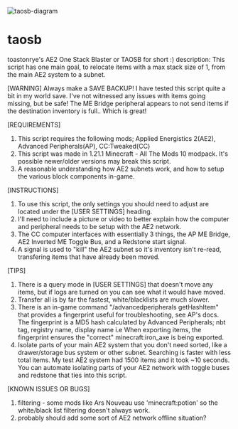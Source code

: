 ![taosb-diagram](https://github.com/user-attachments/assets/9003dbd8-a6cc-4e95-a5f5-e92ab1a05934)

# taosb
toastonrye's AE2 One Stack Blaster or TAOSB for short :)
description: This script has one main goal, to relocate items with a max stack size of 1, from the main AE2 system to a subnet.

[WARNING]
Always make a SAVE BACKUP! I have tested this script quite a bit in my world save.
I've not witnessed any issues with items going missing, but be safe!
The ME Bridge peripheral appears to not send items if the destination inventory is full.. Which is great!

[REQUIREMENTS]
1. This script requires the following mods; Applied Energistics 2(AE2), Advanced Peripherals(AP), CC:Tweaked(CC)
2. This script was made in 1.21.1 Minecraft - All The Mods 10 modpack. It's possible newer/older versions may break this script.
3. A reasonable understanding how AE2 subnets work, and how to setup the various block components in-game. 

[INSTRUCTIONS]
1. To use this script, the only settings you should need to adjust are located under the [USER SETTINGS] heading.
2. I'll need to include a picture or video to better explain how the computer and peripheral needs to be setup with the AE2 network.
3. The CC computer interfaces with essentially 3 things, the AP ME Bridge, AE2 Inverted ME Toggle Bus, and a Redstone start signal.
4. A signal is used to "kill" the AE2 subnet so it's inventory isn't re-read, transfering items that have already been moved.

[TIPS]
1. There is a query mode in [USER SETTINGS] that doesn't move any items, but if logs are turned on you can see what it would have moved.
2. Transfer all is by far the fastest, white/blacklists are much slower.
3. There is an in-game command "/advancedperipherals getHashItem" that provides a fingerprint useful for troubleshooting, see AP's docs.
   The fingerprint is a MD5 hash calculated by Advanced Peripherals; nbt tag, registry name, display name
   i.e When exporting items, the fingerprint ensures the "correct" minecraft:iron_axe is being exported.
4. Isolate parts of your main AE2 system that you don't need sorted, like a drawer/storage bus system or other subnet.
   Searching is faster with less total items. My test AE2 system had 1500 items and it took ~10 seconds.
   You can automate isolating parts of your AE2 network with toggle buses and redstone that ties into this script. 

[KNOWN ISSUES OR BUGS]
1. filtering - some mods like Ars Nouveau use 'minecraft:potion' so the white/black list filtering doesn't always work.
2. probably should add some sort of AE2 network offline situation?

